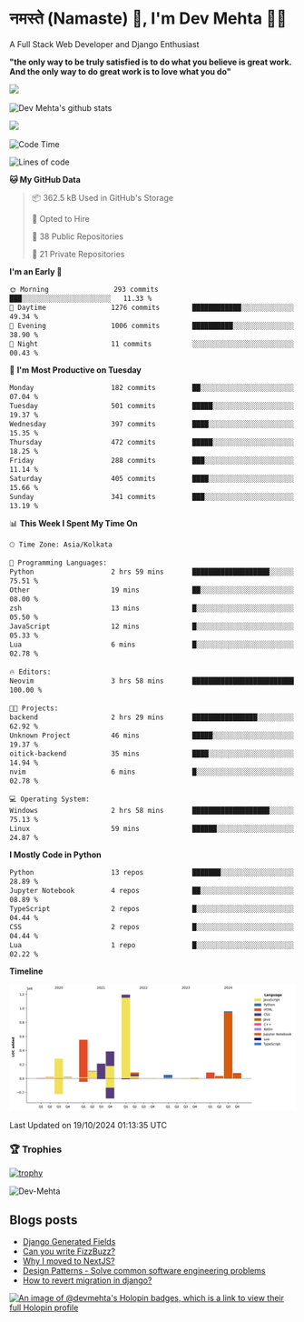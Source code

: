 # नमस्ते (Namaste) :pray:, I'm Dev Mehta :man_technologist:
A Full Stack Web Developer and Django Enthusiast

**"the only way to be truly satisfied is to do what you believe is great work. And the only way to do great work is to love what you do"**

<img src="https://github-readme-stats.vercel.app/api?username=Dev-Mehta&show=reviews,discussions_started,discussions_answered,prs_merged,prs_merged_percentage" />

![Dev Mehta's github stats](https://github-readme-stats.vercel.app/api?username=Dev-Mehta&count_private=true&show_icons=true&theme=nightowl)

<img src="https://komarev.com/ghpvc/?username=Dev-Mehta" />

<!--START_SECTION:waka-->
![Code Time](http://img.shields.io/badge/Code%20Time-412%20hrs%209%20mins-blue)

![Lines of code](https://img.shields.io/badge/From%20Hello%20World%20I%27ve%20Written-4.0%20million%20lines%20of%20code-blue)

**🐱 My GitHub Data** 

> 📦 362.5 kB Used in GitHub's Storage 
 > 
> 💼 Opted to Hire
 > 
> 📜 38 Public Repositories 
 > 
> 🔑 21 Private Repositories 
 > 
**I'm an Early 🐤** 

```text
🌞 Morning                293 commits         ███░░░░░░░░░░░░░░░░░░░░░░   11.33 % 
🌆 Daytime                1276 commits        ████████████░░░░░░░░░░░░░   49.34 % 
🌃 Evening                1006 commits        ██████████░░░░░░░░░░░░░░░   38.90 % 
🌙 Night                  11 commits          ░░░░░░░░░░░░░░░░░░░░░░░░░   00.43 % 
```
📅 **I'm Most Productive on Tuesday** 

```text
Monday                   182 commits         ██░░░░░░░░░░░░░░░░░░░░░░░   07.04 % 
Tuesday                  501 commits         █████░░░░░░░░░░░░░░░░░░░░   19.37 % 
Wednesday                397 commits         ████░░░░░░░░░░░░░░░░░░░░░   15.35 % 
Thursday                 472 commits         █████░░░░░░░░░░░░░░░░░░░░   18.25 % 
Friday                   288 commits         ███░░░░░░░░░░░░░░░░░░░░░░   11.14 % 
Saturday                 405 commits         ████░░░░░░░░░░░░░░░░░░░░░   15.66 % 
Sunday                   341 commits         ███░░░░░░░░░░░░░░░░░░░░░░   13.19 % 
```


📊 **This Week I Spent My Time On** 

```text
🕑︎ Time Zone: Asia/Kolkata

💬 Programming Languages: 
Python                   2 hrs 59 mins       ███████████████████░░░░░░   75.51 % 
Other                    19 mins             ██░░░░░░░░░░░░░░░░░░░░░░░   08.00 % 
zsh                      13 mins             █░░░░░░░░░░░░░░░░░░░░░░░░   05.50 % 
JavaScript               12 mins             █░░░░░░░░░░░░░░░░░░░░░░░░   05.33 % 
Lua                      6 mins              █░░░░░░░░░░░░░░░░░░░░░░░░   02.78 % 

🔥 Editors: 
Neovim                   3 hrs 58 mins       █████████████████████████   100.00 % 

🐱‍💻 Projects: 
backend                  2 hrs 29 mins       ████████████████░░░░░░░░░   62.92 % 
Unknown Project          46 mins             █████░░░░░░░░░░░░░░░░░░░░   19.37 % 
oitick-backend           35 mins             ████░░░░░░░░░░░░░░░░░░░░░   14.94 % 
nvim                     6 mins              █░░░░░░░░░░░░░░░░░░░░░░░░   02.78 % 

💻 Operating System: 
Windows                  2 hrs 58 mins       ███████████████████░░░░░░   75.13 % 
Linux                    59 mins             ██████░░░░░░░░░░░░░░░░░░░   24.87 % 
```

**I Mostly Code in Python** 

```text
Python                   13 repos            ███████░░░░░░░░░░░░░░░░░░   28.89 % 
Jupyter Notebook         4 repos             ██░░░░░░░░░░░░░░░░░░░░░░░   08.89 % 
TypeScript               2 repos             █░░░░░░░░░░░░░░░░░░░░░░░░   04.44 % 
CSS                      2 repos             █░░░░░░░░░░░░░░░░░░░░░░░░   04.44 % 
Lua                      1 repo              █░░░░░░░░░░░░░░░░░░░░░░░░   02.22 % 
```



**Timeline**

![Lines of Code chart](https://raw.githubusercontent.com/Dev-Mehta/Dev-Mehta/master/assets/bar_graph.png)


 Last Updated on 19/10/2024 01:13:35 UTC
<!--END_SECTION:waka-->

### 🏆 Trophies
[![trophy](https://github-profile-trophy.vercel.app/?username=Dev-Mehta&row=2&column=3&margin-w=15&margin-h=15&no-bg=true&frame=false&theme=onestar)](https://github.com/ryo-ma/github-profile-trophy)

<img align="center" src="https://github-readme-streak-stats.herokuapp.com/?user=Dev-Mehta&" alt="Dev-Mehta" />

## Blogs posts<!-- BLOG-POST-LIST:START -->
- [Django Generated Fields](https://simplifiedweb.netlify.app/django-generated-fields)
- [Can you write FizzBuzz?](https://simplifiedweb.netlify.app/can-you-write-fizzbuzz)
- [Why I moved to NextJS?](https://simplifiedweb.netlify.app/why-i-moved-to-nextjs)
- [Design Patterns - Solve common software engineering problems](https://simplifiedweb.netlify.app/design-patterns-solve-common-software-engineering-problems)
- [How to revert migration in django?](https://simplifiedweb.netlify.app/how-to-revert-migration-in-django)
<!-- BLOG-POST-LIST:END -->

[![An image of @devmehta's Holopin badges, which is a link to view their full Holopin profile](https://holopin.me/devmehta)](https://holopin.io/@devmehta)
